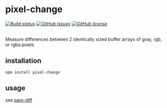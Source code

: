 # pixel-change
###### [![Build status](https://ci.appveyor.com/api/projects/status/fp7iei6tfdc9fqqy/branch/master?svg=true)](https://ci.appveyor.com/project/kevinGodell/pixel-change/branch/master) [![GitHub issues](https://img.shields.io/github/issues/kevinGodell/pixel-change.svg)](https://github.com/kevinGodell/pixel-change/issues) [![GitHub license](https://img.shields.io/badge/license-MIT-blue.svg)](https://raw.githubusercontent.com/kevinGodell/pixel-change/master/LICENSE)

Measure differences between 2 identically sized buffer arrays of gray, rgb, or rgba pixels.

## installation
```
npm install pixel-change
```
## usage

see [pam-diff](https://github.com/kevinGodell/pam-diff)